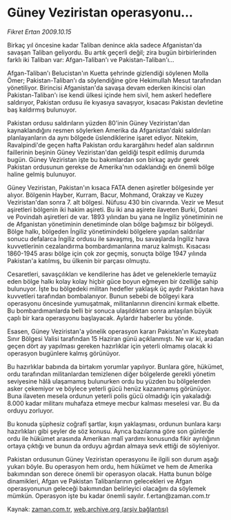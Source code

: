 # Güney Veziristan  operasyonu...

*Fikret Ertan 2009.10.15*

<tr><td class="metin" colspan="2" style="padding-top: 20px; padding-left: 5px; padding-right: 10px;">Birkaç yıl öncesine kadar Taliban denince akla sadece Afganistan'da savaşan Taliban geliyordu. Bu artık geçerli değil; zira bugün birbirlerinden farklı iki Taliban var: Afgan-Taliban'ı ve Pakistan-Taliban'ı...</td></tr><tr><td class="metin" colspan="2" style="padding-top: 20px; padding-left: 5px; padding-right: 10px;"><p>Afgan-Taliban'ı Belucistan'ın Kuetta şehrinde gizlendiği söylenen Molla Ömer; Pakistan-Taliban'ı da söylendiğine göre Hekimullah Mesut tarafından yönetiliyor. Birincisi Afganistan'da savaşa devam ederken ikincisi olan Pakistan-Taliban'ı ise kendi ülkesi içinde hem sivil, hem askerî hedeflere saldırıyor, Pakistan ordusu ile kıyasıya savaşıyor, kısacası Pakistan devletine baş kaldırmış bulunuyor. 
<p> Pakistan ordusu saldırıların yüzden 80'inin Güney Veziristan'dan kaynaklandığını resmen söylerken Amerika da Afganistan'daki saldırıları planlayanların da aynı bölgede üslendiklerine işaret ediyor. Nitekim, Ravalpindi'de geçen hafta Pakistan ordu karargâhını hedef alan saldırının faillerinin beşinin Güney Veziristan'dan geldiği tespit edilmiş durumda bugün. Güney Veziristan işte bu bakımlardan son birkaç aydır gerek Pakistan ordusunun gerekse de Amerika'nın odaklandığı en önemli bölge haline gelmiş bulunuyor.
<p>Güney Veziristan, Pakistan'ın kısaca FATA denen aşiretler bölgesinde yer alıyor. Bölgenin Hayber, Kurram, Bacur, Mohmand, Orakzay ve Kuzey Veziristan'dan sonra 7. alt bölgesi. Nüfusu 430 bin civarında. Vezir ve Mesut aşiretleri bölgenin iki hakim aşireti. Bu iki ana aşirete ilaveten Burki, Dotani ve Povindah aşiretleri de var. 1893 yılından bu yana ne İngiliz yönetiminin ne de Afganistan yönetiminin denetiminde olan bölge bağımsız bir bölgeydi. Bölge halkı, bölgeden İngiliz yönetimindeki bölgelere yapılan saldırılar sonucu defalarca İngiliz ordusu ile savaşmış, bu savaşlarda İngiliz hava kuvvetlerinin cezalandırma bombardımanlarına maruz kalmıştı. Kısacası 1860-1945 arası bölge için çok zor geçmiş, sonuçta bölge 1947 yılında Pakistan'a katılmış, bu ülkenin bir parçası olmuştu.
<p>Cesaretleri, savaşçılıkları ve kendilerine has âdet ve geleneklerle temayüz eden bölge halkı kolay kolay hiçbir güce boyun eğmeyen bir özelliğe sahip bulunuyor. İşte bu bölgedeki militan hedefler yaklaşık üç aydır Pakistan hava kuvvetleri tarafından bombalanıyor. Bunun sebebi de bölgeyi kara operasyonu öncesinde yumuşatmak, militanlarının direncini kırmak elbette. Bu bombardımanlarda belli bir sonuca ulaşıldıktan sonra anlaşılan büyük çaplı bir kara operasyonu başlayacak. Aylardır haberler bu yönde.
<p>Esasen, Güney Veziristan'a yönelik operasyon kararı Pakistan'ın Kuzeybatı Sınır Bölgesi Valisi tarafından 15 Haziran günü açıklanmıştı. Ne var ki, aradan geçen dört ay yapılması gereken hazırlıklar için yeterli olmamış olacak ki operasyon bugünlere kalmış görünüyor.
<p>Bu hazırlıklar babında da birtakım yorumlar yapılıyor. Bunlara göre, hükümet, ordu tarafından militanlardan temizlenen diğer bölgelerde gerekli yönetim seviyesine hâlâ ulaşamamış bulunurken ordu bu yüzden bu bölgelerden asker çekemiyor ve böylece yeterli gücü henüz kazanmamış görünüyor. Buna ilaveten mesela ordunun yeterli polis gücü olmadığı için yakaladığı 8.000 kadar militanı muhafaza etmeye mecbur kalması meselesi var. Bu da orduyu zorluyor.
<p>Bu konuda şüphesiz coğrafî şartlar, kışın yaklaşması, ordunun bunlara karşı hazırlıkları gibi şeyler de söz konusu. Ayrıca bazılarına göre son günlerde ordu ile hükümet arasında Amerikan malî yardımı konusunda fikir ayrılığının ortaya çıktığı ve bunun da orduyu ağırdan almaya sevk ettiği de söyleniyor.
<p>Pakistan ordusunun Güney Veziristan operasyonu ile ilgili son durum aşağı yukarı böyle. Bu operasyon hem ordu, hem hükümet ve hem de Amerika bakımından son derece önemli bir operasyon olacak. Hatta bunun bölge dinamikleri, Afgan ve Pakistan Talibanlarının gelecekleri ve Afgan operasyonunun geleceği bakımından belirleyici olacağını da söylemek mümkün. Operasyon işte bu kadar önemli sayılır. f.ertan@zaman.com.tr<br/></p></p></p></p></p></p></p></p></td></tr>

Kaynak: [zaman.com.tr](http://zaman.com.tr/yazar.do?yazino=903627), [web.archive.org (arşiv bağlantısı)](http://web.archive.org/web/20091026002741/http://www.zaman.com.tr:80/yazar.do?yazino=903627)
